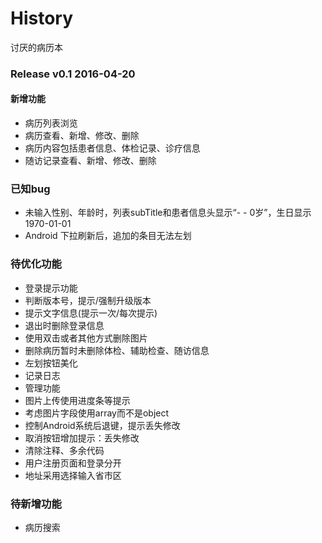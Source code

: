 # History
讨厌的病历本

### Release v0.1 2016-04-20
#### 新增功能
- 病历列表浏览
- 病历查看、新增、修改、删除
- 病历内容包括患者信息、体检记录、诊疗信息
- 随访记录查看、新增、修改、删除


### 已知bug
- 未输入性别、年龄时，列表subTitle和患者信息头显示“- - 0岁”，生日显示1970-01-01
- Android 下拉刷新后，追加的条目无法左划


### 待优化功能
- 登录提示功能
 - 判断版本号，提示/强制升级版本
 - 提示文字信息(提示一次/每次提示)
- 退出时删除登录信息
- 使用双击或者其他方式删除图片
- 删除病历暂时未删除体检、辅助检查、随访信息
- 左划按钮美化
- 记录日志
- 管理功能
- 图片上传使用进度条等提示
- 考虑图片字段使用array而不是object
- 控制Android系统后退键，提示丢失修改
- 取消按钮增加提示：丢失修改
- 清除注释、多余代码
- 用户注册页面和登录分开
- 地址采用选择输入省市区


### 待新增功能
- 病历搜索
